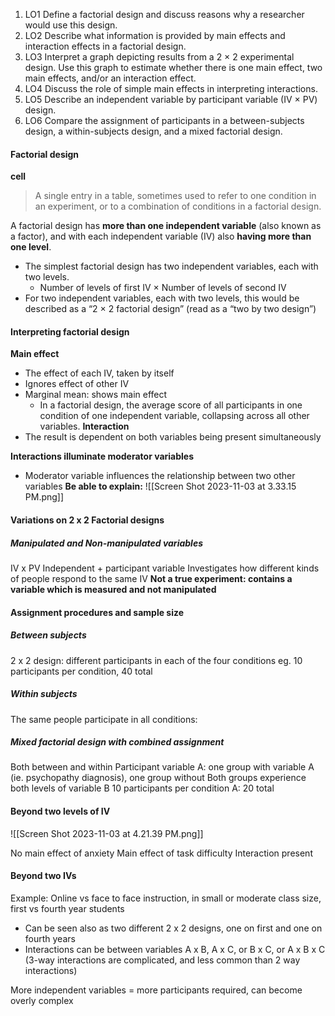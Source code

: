 1. LO1 Define a factorial design and discuss reasons why a researcher would use this design. 
2. LO2 Describe what information is provided by main effects and interaction effects in a factorial design. 
3. LO3 Interpret a graph depicting results from a 2 × 2 experimental design. Use this graph to estimate whether there is one main effect, two main effects, and/or an interaction effect. 
4. LO4 Discuss the role of simple main effects in interpreting interactions. 
5. LO5 Describe an independent variable by participant variable (IV × PV) design. 
6. LO6 Compare the assignment of participants in a between-subjects design, a within-subjects design, and a mixed factorial design.

#### Factorial design
**cell** 
> A single entry in a table, sometimes used to refer to one condition in an experiment, or to a combination of conditions in a factorial design.

A factorial design has **more than one independent variable** (also known as a factor), and with each independent variable (IV) also **having more than one level**. 
- The simplest factorial design has two independent variables, each with two levels.
	- Number of levels of first IV × Number of levels of second IV 
- For two independent variables, each with two levels, this would be described as a “2 × 2 factorial design” (read as a “two by two design”)
#### Interpreting factorial design
**Main effect**
- The effect of each IV, taken by itself
- Ignores effect of other IV
- Marginal mean: shows main effect
	- In a factorial design, the average score of all participants in one condition of one independent variable, collapsing across all other variables.
**Interaction**
- The result is dependent on both variables being present simultaneously 

**Interactions illuminate moderator variables**
- Moderator variable influences the relationship between two other variables 
**Be able to explain:**
![[Screen Shot 2023-11-03 at 3.33.15 PM.png]]

#### Variations on 2 x 2 Factorial designs
##### Manipulated and Non-manipulated variables
IV x PV
Independent + participant variable
Investigates how different kinds of people respond to the same IV
**Not a true experiment: contains a variable which is measured and not manipulated**

#### Assignment procedures and sample size
##### Between subjects
2 x 2 design: different participants in each of the four conditions
eg. 10 participants per condition, 40 total
##### Within subjects
The same people participate in all conditions: 
##### Mixed factorial design with combined assignment
Both between and within 
Participant variable A: one group with variable A (ie. psychopathy diagnosis), one group without
	Both groups experience both levels of variable B 
10 participants per condition A: 20 total

#### Beyond two levels of IV
![[Screen Shot 2023-11-03 at 4.21.39 PM.png]]

No main effect of anxiety
Main effect of task difficulty
Interaction present

#### Beyond two IVs
Example: Online vs face to face instruction, in small or moderate class size, first vs fourth year students
- Can be seen also as two different 2 x 2 designs, one on first and one on fourth years
- Interactions can be between variables A x B, A x C, or B x C, or A x B x C (3-way interactions are complicated, and less common than 2 way interactions)

More independent variables = more participants required, can become overly complex

